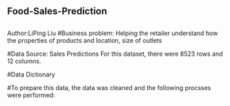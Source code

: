 ## Food-Sales-Prediction
##
Author:LiPing Liu
#Business problem: Helping the retailer understand how the properties of products and location, size of outlets 

#Data Source:
Sales Predictions 
For this dataset, there were 8523 rows and 12 columns.

#Data Dictionary



#To prepare this data, the data was cleaned and the following procsses were performed: 
